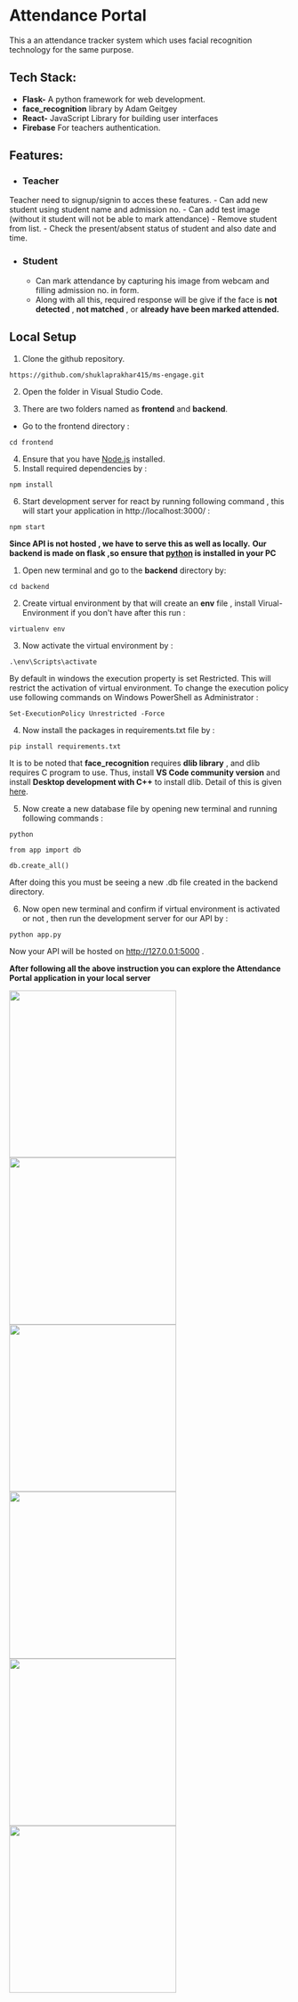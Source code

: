 # Attendance Portal
This a an attendance tracker system which uses facial recognition technology for the same purpose.

## Tech Stack:
- **Flask-** A python framework for web development.
- **face_recognition** library by Adam Geitgey
- **React-** JavaScript Library for building user interfaces
- **Firebase** For teachers authentication.

## Features:

- ### Teacher
Teacher need to signup/signin to acces these features.
    - Can add new student using student name and admission no.
    - Can add test image (without it student will not be able to mark attendance)
    - Remove student from list.
    - Check the present/absent status of student and also date and time.
- ### Student
    - Can mark attendance by capturing his image from webcam and filling admission no. in form.
    - Along with all this, required response will be give if the face is **not detected** , **not matched** , or **already have been marked attended.**

## Local Setup
1. Clone the github repository.
```
https://github.com/shuklaprakhar415/ms-engage.git 
```
2. Open the folder in Visual Studio Code.

3. There are two folders named as **frontend** and **backend**.
- Go to the frontend directory :
```
cd frontend
```
4. Ensure that you have [Node.js](https://nodejs.org/en/) installed.
5. Install required dependencies by :
```
npm install
```
6. Start development server for react by running following command , this will start your application in http://localhost:3000/ :
```
npm start
```
**Since API is not hosted , we have to serve this as well as locally.**
**Our backend is made on flask ,so ensure that [python](https://www.python.org/downloads/) is installed in your PC**
1. Open new terminal and go to the **backend** directory by:
```
cd backend
```
2. Create virtual environment by that will create an **env** file , install Virual-Environment if you don't have after this run :
```
virtualenv env
```
3. Now activate the virtual environment by :
```
.\env\Scripts\activate
```
By default in windows the execution property is set Restricted. This will restrict the activation of virtual environment. To change the execution policy use following commands on  Windows PowerShell as Administrator :
```
Set-ExecutionPolicy Unrestricted -Force
```
4. Now install the packages in requirements.txt file by :
```
pip install requirements.txt
```
It is to be noted that **face_recognition** requires **dlib library** , and dlib requires C program to use.
Thus, install **VS Code community version** and install **Desktop development with C++** to install dlib. Detail of this is given [here](https://medium.com/analytics-vidhya/how-to-install-dlib-library-for-python-in-windows-10-57348ba1117f#:~:text=Now%20we%20can%20install%20dlib,need%20to%20install%20CMake%20library.&text=Then%2C%20you%20can%20install%20dlib%20library%20using%20pip%20install%20.&text=After%20passing%20enter%2C%20you%20laptop,run%20the%20C%2C%20C%2B%2B%20Compiler.).

5. Now create a new database file by opening new terminal and running following commands :
```
python
```
```
from app import db
```
```
db.create_all()
```
After doing this you must be seeing a new .db file created in the backend directory.

6. Now open new terminal and confirm if virtual environment is activated or not , then run the development server for our API by :
```
python app.py
```
Now your API will be hosted on http://127.0.0.1:5000 .

**After following all the above instruction you can explore the Attendance Portal application in your local server**
<p float="left">
<img src="https://user-images.githubusercontent.com/78557330/170707726-c2dc9b04-df31-412a-994b-794bd54c8be5.png" width="300">
<img src="https://user-images.githubusercontent.com/78557330/170708517-c76e221b-18bb-4500-a148-3b75f00683a0.png" width="300">
<img src="https://user-images.githubusercontent.com/78557330/170708902-76c9f629-e612-4de1-8981-1c690ecb28b8.png" width="300">
<img src="https://user-images.githubusercontent.com/78557330/170708900-430e4cf8-d47a-4c7b-a827-28a8a8cf506e.png" width="300">
<img src="https://user-images.githubusercontent.com/78557330/170708897-7ffed155-0520-4c45-b58b-d3ea4630ffcc.png" width="300">
<img src="https://user-images.githubusercontent.com/78557330/170708890-83669a07-b0f0-455a-a588-4956f80ea44e.png" width="300">
</p>

